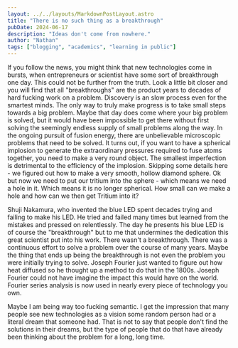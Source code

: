 ```yaml
---
layout: ../../layouts/MarkdownPostLayout.astro
title: "There is no such thing as a breakthrough"
pubDate: 2024-06-17
description: "Ideas don't come from nowhere."
author: "Nathan"
tags: ["blogging", "academics", "learning in public"]
---
```


If you follow the news, you might think that new technologies come in bursts, when entrepreneurs or scientist have some sort of breakthrough one day. This could not be further from the truth. Look a little bit closer and you will find that all "breakthroughs" are
the product years to decades of hard fucking work on a problem. Discovery is an slow process even for the smartest minds. The only way to truly make progress is to take small steps towards a big problem.
Maybe that day does come where your big problem is solved,
but it would have been impossible to get there without first solving the seemingly endless supply of small problems along the way.
In the ongoing pursuit of fusion energy, there are unbelievable microscopic problems that need to be solved. It turns out, if you want to have a spherical implosion to generate the extraordinary pressures required to fuse atoms together, you need to make a very round object. The smallest imperfection is detrimental to the efficiency of the implosion. Skipping some details here - we figured out how to make a very smooth, hollow diamond sphere. Ok but now we need to put our tritium into the sphere - which means we need a hole in it. Which means it is no longer spherical. How small can we make a hole and how can we then get Tritium into it?

Shuji Nakamura, who invented the blue LED spent decades trying and failing to make his LED. He tried and failed many times but learned from the mistakes and pressed on relentlessly. The day he presents his blue LED is of course the "breakthrough" but to me that undermines the dedication this great scientist put into his work. There wasn't a breakthrough. There was a continuous effort to solve a problem over the course of many years.
Maybe the thing that ends up being the breakthrough is not even the problem you were initially trying to solve. Joseph Fourier just wanted to figure out how heat diffused so he thought up a method to do that in the 1800s. Joseph Fourier could not have imagine the impact this would have on the world. Fourier series analysis is now used in nearly every piece of technology you own.

Maybe I am being way too fucking semantic. I
get the impression that many people see new
technologies as a vision some random person had
or a literal dream that someone had. That is not
to say that people don't find the solutions in
their dreams, but the type of people that do that
have already been thinking about the problem for
a long, long time.
